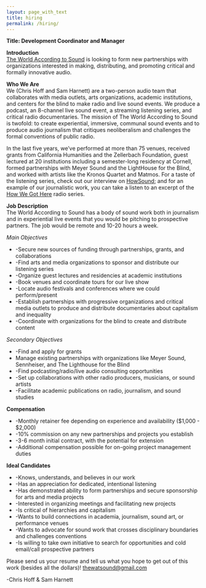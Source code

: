 ```yaml
---
layout: page_with_text
title: hiring
permalink: /hiring/
---
```


<b>Title: Development Coordinator and Manager</b>

<b>Introduction</b><br>
<a href="https://www.theworldaccordingtosound.org">The World According to Sound</a> is looking to form new partnerships with organizations interested in making, distributing, and promoting critical and formally innovative audio.

<b>Who We Are</b><br>
We (Chris Hoff and Sam Harnett) are a two-person audio team that collaborates with media outlets, arts organizations, academic institutions, and centers for the blind to make radio and live sound events. We produce a podcast, an 8-channel live sound event, a streaming listening series, and critical radio documentaries. The mission of The World According to Sound is twofold: to create experiential, immersive, communal sound events and to produce audio journalism that critiques neoliberalism and challenges the formal conventions of public radio.

In the last five years, we’ve performed at more than 75 venues, received grants from California Humanities and the Zellerbach Foundation, guest lectured at 20 institutions including a semester-long residency at Cornell, formed partnerships with Meyer Sound and the LightHouse for the Blind, and worked with artists like the Kronos Quartet and Matmos. For a taste of the listening series, check out our interview on <a href="https://transom.org/2020/a-night-of-ear-candy-sam-harnett-and-chris-hoff/">HowSound</a>; and for an example of our journalistic work, you can take a listen to an excerpt of the <a href="https://www.kqed.org/howwegothere">How We Got Here</a> radio series.

<b>Job Description</b><br>
The World According to Sound has a body of sound work both in journalism and in experiential live events that you would be pitching to prospective partners. The job would be remote and 10-20 hours a week.

<i>Main Objectives</i>
<ul>
<li>-Secure new sources of funding through partnerships, grants, and collaborations</li>
<li>-Find arts and media organizations to sponsor and distribute our listening series</li>
<li>-Organize guest lectures and residencies at academic institutions</li>
<li>-Book venues and coordinate tours for our live show</li>
<li>-Locate audio festivals and conferences where we could perform/present</li>
<li>-Establish partnerships with progressive organizations and critical media outlets to produce and distribute documentaries about capitalism and inequality</li>
<li>-Coordinate with organizations for the blind to create and distribute content</li>
  </ul>

<i>Secondary Objectives</i>
<ul>
  <li>-Find and apply for grants</li>
<li>Manage existing partnerships with organizations like Meyer Sound, Sennheiser, and The Lighthouse for the Blind</li>
<li>-Find podcasting/radio/live audio consulting opportunities</li>
<li>-Set up collaborations with other radio producers, musicians, or sound artists</li>
<li>-Facilitate academic publications on radio, journalism, and sound studies</li>
  </ul>

<b>Compensation</b>
<ul>
<li>-Monthly retainer fee depending on experience and availability ($1,000 - $2,000)</li>
<li>-10% commission on any new partnerships and projects you establish</li>
<li>-3-6 month initial contract, with the potential for extension</li>
<li>-Additional compensation possible for on-going project management duties</li>
  </ul>

<b>Ideal Candidates</b>
<ul>
<li>-Knows, understands, and believes in our work</li>
<li>-Has an appreciation for dedicated, intentional listening</li>
<li>-Has demonstrated ability to form partnerships and secure sponsorship for arts and media projects</li>
<li>-Interested in organizing meetings and facilitating new projects</li>
<li>-Is critical of hierarchies and capitalism</li>
<li>-Wants to build connections in academia, journalism, sound art, or performance venues</li>
<li>-Wants to advocate for sound work that crosses disciplinary boundaries and challenges conventions</li>
<li>-Is willing to take own initiative to search for opportunities and cold email/call prospective partners</li>
  </ul>

Please send us your resume and tell us what you hope to get out of this work (besides all the dollars)! thewatsound@gmail.com

-Chris Hoff & Sam Harnett
